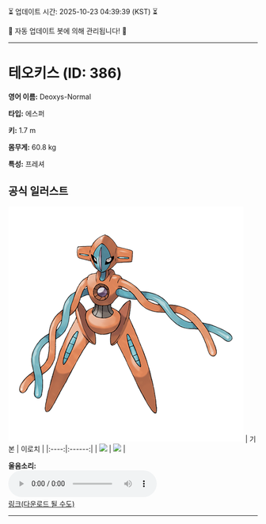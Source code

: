 
⏳ 업데이트 시간: 2025-10-23 04:39:39 (KST) ⏳

🤖 자동 업데이트 봇에 의해 관리됩니다! 🤖

---

# 테오키스 (ID: 386)
**영어 이름:** Deoxys-Normal

**타입:** 에스퍼

**키:** 1.7 m

**몸무게:** 60.8 kg

**특성:** 프레셔

## 공식 일러스트
![](https://raw.githubusercontent.com/PokeAPI/sprites/master/sprites/pokemon/other/official-artwork/386.png)
| 기본 | 이로치 |
|:----:|:------:|
| <img src="https://raw.githubusercontent.com/PokeAPI/sprites/master/sprites/pokemon/386.png" width="200"> | <img src="https://raw.githubusercontent.com/PokeAPI/sprites/master/sprites/pokemon/shiny/386.png" width="200"> |

**울음소리:**<br><audio controls src="https://raw.githubusercontent.com/PokeAPI/cries/main/cries/pokemon/latest/386.ogg"></audio><br> [링크(다운로드 될 수도)](https://raw.githubusercontent.com/PokeAPI/cries/main/cries/pokemon/latest/386.ogg)


---
